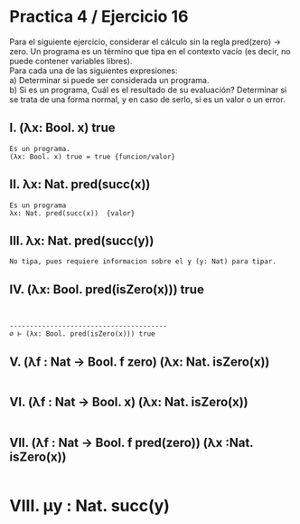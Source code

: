 # Practica 4 / Ejercicio 16  
Para el siguiente ejercicio, considerar el cálculo sin la regla pred(zero) → zero. Un programa es un término que tipa en el contexto vacío (es decir, no puede contener variables libres).  
Para cada una de las siguientes expresiones:  
a) Determinar si puede ser considerada un programa.  
b) Si es un programa, Cuál es el resultado de su evaluación? Determinar si se trata de una forma normal, y en caso de serlo, si es un valor o un error.  
## I. (λx: Bool. x) true  
```
Es un programa.
(λx: Bool. x) true = true {funcion/valor}
```
## II. λx: Nat. pred(succ(x))  
```
Es un programa 
λx: Nat. pred(succ(x))  {valor}
```
## III. λx: Nat. pred(succ(y))  
```
No tipa, pues requiere informacion sobre el y (y: Nat) para tipar.
```
## IV. (λx: Bool. pred(isZero(x))) true  
```


---------------------------------------
∅ ⊢ (λx: Bool. pred(isZero(x))) true
```
## V. (λf : Nat → Bool. f zero) (λx: Nat. isZero(x))  
```
```
## VI. (λf : Nat → Bool. x) (λx: Nat. isZero(x))  
```
```
## VII. (λf : Nat → Bool. f pred(zero)) (λx :Nat. isZero(x))  
```
```
# VIII. µy : Nat. succ(y)  
```
```
